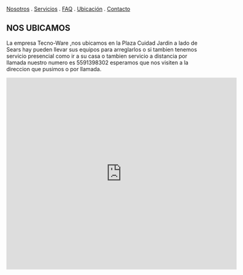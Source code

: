 [Nosotros](./nosotros.md) . [Servicios](./servicios.md) . [FAQ](FAQ.md) . [Ubicación](ubicacion.md) . [Contacto](./contacto.md)

## NOS UBICAMOS

La empresa Tecno-Ware ,nos ubicamos en la Plaza Cuidad Jardin a lado de Sears hay pueden llevar sus equipos para arreglarlos o si tambien tenemos servicio presencial como ir a su casa o tambien servicio a distancia por llamada nuestro numero es 5591398302 esperamos que nos visiten a la direccion que pusimos o por llamada.
  
  <div class="mapouter"><div class="gmap_canvas"><iframe width="600" height="500" id="gmap_canvas" src="https://maps.google.com/maps?q=2880%20Broadway,%20New%20York&t=&z=13&ie=UTF8&iwloc=&output=embed" frameborder="0" scrolling="no" marginheight="0" marginwidth="0"></iframe><a href="https://www.whatismyip-address.com"></a><br><style>.mapouter{position:relative;text-align:right;height:500px;width:600px;}</style><a href="https://www.embedgooglemap.net">embedgooglemap.net</a><style>.gmap_canvas {overflow:hidden;background:none!important;height:500px;width:600px;}</style></div></div>
